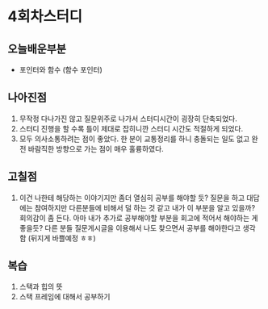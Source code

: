 # 4회차스터디

## 오늘배운부분
* 포인터와 함수 (함수 포인터)

## 나아진점 
1. 무작정 다나가진 않고 질문위주로 나가서 스터디시간이 굉장히 단축되었다.
2. 스터디 진행을 할 수록 틀이 제대로 잡히니깐 스터디 시간도 적절하게 되었다.
3. 모두 의사소통하려는 점이 좋았다. 한 분이 교통정리를 하니 충돌되는 일도 없고
   완전 바람직한 방향으로 가는 점이 매우 훌륭하였다.
   
## 고칠점
1. 이건 나한테 해당하는 이야기지만 좀더 열심히 공부를 해야할 듯?
   질문을 하고 대답에는 참여하지만 다른분들에 비해서 덜 하는 것 같고 
   내가 이 부분을 알고 있을까? 회의감이 좀 든다.
   아마 내가 추가로 공부해야할 부분을 회고에 적어서 해야하는 게 좋을듯?
   다른 분들 질문게시글을 이용해서 나도 찾으면서 공부를 해야한다고 생각함
   (뒤지게 바쁠예정 ㅎㅎ)
   
## 복습
1. 스택과 힙의 뜻
2. 스택 프레임에 대해서 공부하기
   
 
